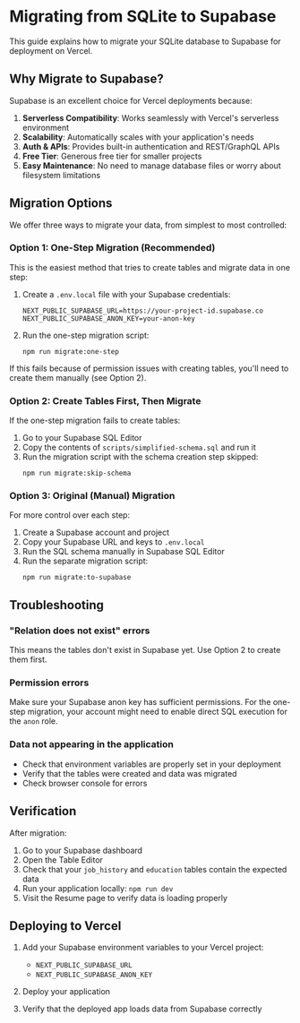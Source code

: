 # Migrating from SQLite to Supabase

This guide explains how to migrate your SQLite database to Supabase for deployment on Vercel.

## Why Migrate to Supabase?

Supabase is an excellent choice for Vercel deployments because:

1. **Serverless Compatibility**: Works seamlessly with Vercel's serverless environment
2. **Scalability**: Automatically scales with your application's needs
3. **Auth & APIs**: Provides built-in authentication and REST/GraphQL APIs
4. **Free Tier**: Generous free tier for smaller projects
5. **Easy Maintenance**: No need to manage database files or worry about filesystem limitations

## Migration Options

We offer three ways to migrate your data, from simplest to most controlled:

### Option 1: One-Step Migration (Recommended)

This is the easiest method that tries to create tables and migrate data in one step:

1. Create a `.env.local` file with your Supabase credentials:
   ```
   NEXT_PUBLIC_SUPABASE_URL=https://your-project-id.supabase.co
   NEXT_PUBLIC_SUPABASE_ANON_KEY=your-anon-key
   ```

2. Run the one-step migration script:
   ```
   npm run migrate:one-step
   ```

If this fails because of permission issues with creating tables, you'll need to create them manually (see Option 2).

### Option 2: Create Tables First, Then Migrate

If the one-step migration fails to create tables:

1. Go to your Supabase SQL Editor
2. Copy the contents of `scripts/simplified-schema.sql` and run it
3. Run the migration script with the schema creation step skipped:
   ```
   npm run migrate:skip-schema
   ```

### Option 3: Original (Manual) Migration

For more control over each step:

1. Create a Supabase account and project
2. Copy your Supabase URL and keys to `.env.local`
3. Run the SQL schema manually in Supabase SQL Editor
4. Run the separate migration script:
   ```
   npm run migrate:to-supabase
   ```

## Troubleshooting

### "Relation does not exist" errors

This means the tables don't exist in Supabase yet. Use Option 2 to create them first.

### Permission errors

Make sure your Supabase anon key has sufficient permissions. For the one-step migration, your account might need to enable direct SQL execution for the `anon` role.

### Data not appearing in the application

- Check that environment variables are properly set in your deployment
- Verify that the tables were created and data was migrated
- Check browser console for errors

## Verification

After migration:

1. Go to your Supabase dashboard
2. Open the Table Editor
3. Check that your `job_history` and `education` tables contain the expected data
4. Run your application locally: `npm run dev`
5. Visit the Resume page to verify data is loading properly

## Deploying to Vercel

1. Add your Supabase environment variables to your Vercel project:
   - `NEXT_PUBLIC_SUPABASE_URL`
   - `NEXT_PUBLIC_SUPABASE_ANON_KEY`

2. Deploy your application
3. Verify that the deployed app loads data from Supabase correctly 